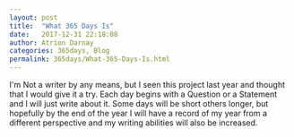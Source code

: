 ```yaml
---
layout: post  
title:  "What 365 Days Is"  
date:   2017-12-31 22:18:08  
author: Atrion Darnay  
categories: 365days, Blog
permalink: 365days/What-365-Days-Is.html  
---
```

  I'm Not a writer by any means, but I seen this project last year and thought that I would give it a try. Each day begins with a Question or a Statement and I will just write about it. Some days will be short others longer, but hopefully by the end of the year I will have a record of my year from a different perspective and my writing abilities will also be increased.
  
  
